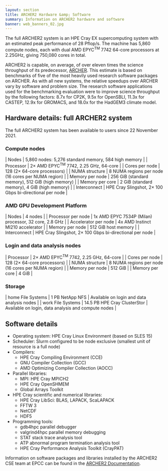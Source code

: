 ```yaml
---
layout: section
title: ARCHER2 Hardware &amp; Software
summary: Information on ARCHER2 hardware and software
banner: web_banners_02.jpg
---
```


The full ARCHER2 system is an HPE Cray EX supercomputing system with an estimated peak performance of 28 Pflop/s. The machine has 5,860 compute nodes, each with dual AMD EPYC<sup>TM</sup> 7742 64-core processors at 2.25GHz, giving 750,080 cores in total. 

ARCHER2 is capable, on average, of over eleven times the science throughput of its predecessor, [ARCHER](http://www.archer.ac.uk). This estimate is based on benchmarks of five of the most heavily used research software packages on ARCHER. As with all new systems, the relative speedups over ARCHER vary by software and problem size. The research software applications used for the benchmarking evaluation were to improve science throughput by the following factors: 8.7x for CP2K, 9.5x for OpenSBLI, 11.3x for CASTEP, 12.9x for GROMACS, and 18.0x for the HadGEM3 climate model.

## Hardware details: full ARCHER2 system

The full ARCHER2 system has been available to users since 22 November 2021.

### Compute nodes

| Nodes | 5,860 nodes: 5,276 standard memory, 584 high memory |
| Processor | 2&times; AMD EPYC<sup>TM</sup> 7742, 2.25 GHz, 64-core |
| Cores per node | 128 (2&times; 64-core processors) |
| NUMA structure | 8 NUMA regions per node (16 cores per NUMA region) |
| Memory per node | 256 GiB (standard memory), 512 GiB (high memory) |
| Memory per core | 2 GiB (standard memory), 4 GiB (high memory) |
| Interconnect | HPE Cray Slingshot, 2&times; 100 Gbps bi-directional per node |


### AMD GPU Development Platform

| Nodes | 4 nodes |
| Processor per node | 1x AMD EPYC 7534P (Milan) processor, 32 core, 2.8 GHz |
| Accelerator per node | 4x AMD Instinct MI210 accelerator |
| Memory per node | 512 GiB host memory |
| Interconnect | HPE Cray Slingshot, 2&times; 100 Gbps bi-directional per node |

### Login and data analysis nodes

| Processor | 2&times; AMD EPYC<sup>TM</sup> 7742, 2.25 GHz, 64-core |
| Cores per node | 128 (2&times; 64-core processors) |
| NUMA structure | 8 NUMA regions per node (16 cores per NUMA region) |
| Memory per node | 512 GiB |
| Memory per core | 4 GiB |

### Storage

| home File Systems | 1 PB NetApp NFS | Available on login and data analysis nodes |
| work File Systems | 14.5 PB HPE Cray ClusterStor | Available on login, data analysis and compute nodes |

## Software details

* Operating system: HPE Cray Linux Environment (based on SLES 15)
* Scheduler: Slurm configured to be node exclusive (smallest unit of resource is a full node)
* Compilers:
  * HPE Cray Compiling Environment (CCE)
  * GNU Compiler Collection (GCC)
  * AMD Optimizing Compiler Collection (AOCC)
* Parallel libraries:
  * MPI: HPE Cray MPICH2
  * HPE Cray OpenSHMEM
  * Global Arrays Toolkit
* HPE Cray scientific and numerical libraries:
  * HPE Cray LibSci: BLAS, LAPACK, ScaLAPACK
  * FFTW 3
  * NetCDF
  * HDF5
* Programming tools:
  * gdb4hpc parallel debugger
  * valgrind4hpc parallel memory debugging
  * STAT stack trace analysis tool
  * ATP abnormal program termination analysis tool
  * HPE Cray Performance Analysis Toolkit (CrayPAT)

Information on software packages and libraries installed by the ARCHER2 CSE team at EPCC can be
found in the [ARCHER2 Documentation](https://docs.archer2.ac.uk).



